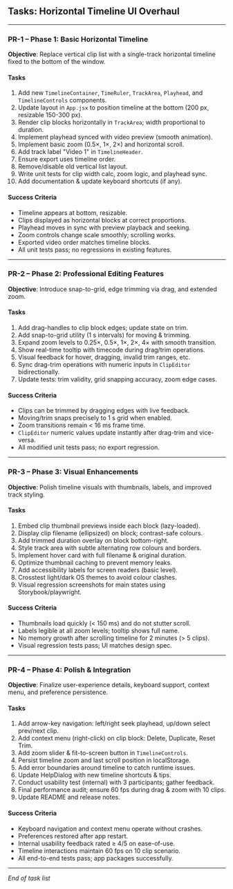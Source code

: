 ## Tasks: Horizontal Timeline UI Overhaul

---

### PR-1 – Phase 1: Basic Horizontal Timeline

**Objective**: Replace vertical clip list with a single-track horizontal timeline fixed to the bottom of the window.

#### Tasks
1. Add new `TimelineContainer`, `TimeRuler`, `TrackArea`, `Playhead`, and `TimelineControls` components.
2. Update layout in `App.jsx` to position timeline at the bottom (200 px, resizable 150-300 px).
3. Render clip blocks horizontally in `TrackArea`; width proportional to duration.
4. Implement playhead synced with video preview (smooth animation).
5. Implement basic zoom (0.5×, 1×, 2×) and horizontal scroll.
6. Add track label "Video 1" in `TimelineHeader`.
7. Ensure export uses timeline order.
8. Remove/disable old vertical list layout.
9. Write unit tests for clip width calc, zoom logic, and playhead sync.
10. Add documentation & update keyboard shortcuts (if any).

#### Success Criteria
- Timeline appears at bottom, resizable.
- Clips displayed as horizontal blocks at correct proportions.
- Playhead moves in sync with preview playback and seeking.
- Zoom controls change scale smoothly; scrolling works.
- Exported video order matches timeline blocks.
- All unit tests pass; no regressions in existing features.

---

### PR-2 – Phase 2: Professional Editing Features

**Objective**: Introduce snap-to-grid, edge trimming via drag, and extended zoom.

#### Tasks
1. Add drag-handles to clip block edges; update state on trim.
2. Add snap-to-grid utility (1 s intervals) for moving & trimming.
3. Expand zoom levels to 0.25×, 0.5×, 1×, 2×, 4× with smooth transition.
4. Show real-time tooltip with timecode during drag/trim operations.
5. Visual feedback for hover, dragging, invalid trim ranges, etc.
6. Sync drag-trim operations with numeric inputs in `ClipEditor` bidirectionally.
7. Update tests: trim validity, grid snapping accuracy, zoom edge cases.

#### Success Criteria
- Clips can be trimmed by dragging edges with live feedback.
- Moving/trim snaps precisely to 1 s grid when enabled.
- Zoom transitions remain < 16 ms frame time.
- `ClipEditor` numeric values update instantly after drag-trim and vice-versa.
- All modified unit tests pass; no export regression.

---

### PR-3 – Phase 3: Visual Enhancements

**Objective**: Polish timeline visuals with thumbnails, labels, and improved track styling.

#### Tasks
1. Embed clip thumbnail previews inside each block (lazy-loaded).
2. Display clip filename (ellipsized) on block; contrast-safe colours.
3. Add trimmed duration overlay on block bottom-right.
4. Style track area with subtle alternating row colours and borders.
5. Implement hover card with full filename & original duration.
6. Optimize thumbnail caching to prevent memory leaks.
7. Add accessibility labels for screen readers (basic level).
8. Crosstest light/dark OS themes to avoid colour clashes.
9. Visual regression screenshots for main states using Storybook/playwright.

#### Success Criteria
- Thumbnails load quickly (< 150 ms) and do not stutter scroll.
- Labels legible at all zoom levels; tooltip shows full name.
- No memory growth after scrolling timeline for 2 minutes (> 5 clips).
- Visual regression tests pass; UI matches design spec.

---

### PR-4 – Phase 4: Polish & Integration

**Objective**: Finalize user-experience details, keyboard support, context menu, and preference persistence.

#### Tasks
1. Add arrow-key navigation: left/right seek playhead, up/down select prev/next clip.
2. Add context menu (right-click) on clip block: Delete, Duplicate, Reset Trim.
3. Add zoom slider & fit-to-screen button in `TimelineControls`.
4. Persist timeline zoom and last scroll position in localStorage.
5. Add error boundaries around timeline to catch runtime issues.
6. Update HelpDialog with new timeline shortcuts & tips.
7. Conduct usability test (internal) with 3 participants; gather feedback.
8. Final performance audit; ensure 60 fps during drag & zoom with 10 clips.
9. Update README and release notes.

#### Success Criteria
- Keyboard navigation and context menu operate without crashes.
- Preferences restored after app restart.
- Internal usability feedback rated ≥ 4/5 on ease-of-use.
- Timeline interactions maintain 60 fps on 10 clip scenario.
- All end-to-end tests pass; app packages successfully.

---

*End of task list*
